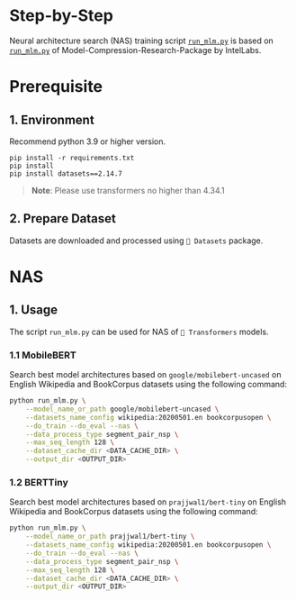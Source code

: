 Step-by-Step​
============

Neural architecture search (NAS) training script [`run_mlm.py`](./run_mlm.py) is based on [`run_mlm.py`](https://github.com/IntelLabs/Model-Compression-Research-Package/blob/main/examples/transformers/language-modeling/run_mlm.py) of Model-Compression-Research-Package by IntelLabs.

# Prerequisite​

## 1. Environment​
Recommend python 3.9 or higher version.
```shell
pip install -r requirements.txt
pip install 
pip install datasets==2.14.7
```
>**Note**: Please use transformers no higher than 4.34.1

## 2. Prepare Dataset
Datasets are downloaded and processed using `🤗 Datasets` package.

# NAS

## 1. Usage
The script `run_mlm.py` can be used for NAS of `🤗 Transformers` models.

### 1.1 MobileBERT
Search best model architectures based on `google/mobilebert-uncased` on English Wikipedia and BookCorpus datasets using the following command:

``` bash
python run_mlm.py \
    --model_name_or_path google/mobilebert-uncased \
    --datasets_name_config wikipedia:20200501.en bookcorpusopen \
    --do_train --do_eval --nas \
    --data_process_type segment_pair_nsp \
    --max_seq_length 128 \
    --dataset_cache_dir <DATA_CACHE_DIR> \
    --output_dir <OUTPUT_DIR>
```

### 1.2 BERTTiny
Search best model architectures based on `prajjwal1/bert-tiny` on English Wikipedia and BookCorpus datasets using the following command:

``` bash
python run_mlm.py \
    --model_name_or_path prajjwal1/bert-tiny \
    --datasets_name_config wikipedia:20200501.en bookcorpusopen \
    --do_train --do_eval --nas \
    --data_process_type segment_pair_nsp \
    --max_seq_length 128 \
    --dataset_cache_dir <DATA_CACHE_DIR> \
    --output_dir <OUTPUT_DIR>
```
